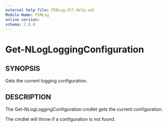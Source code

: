 ```yaml
---
external help file: PSNLog.dll-Help.xml
Module Name: PSNLog
online version:
schema: 2.0.0
---
```


# Get-NLogLoggingConfiguration

## SYNOPSIS

Gets the current logging configuration.

## DESCRIPTION

The Get-NLogLoggingConfiguration cmdlet gets the current configuration.

The cmdlet will throw if a configuration is not found.